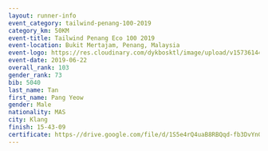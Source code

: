 ```yaml
--- 
layout: runner-info 
event_category: tailwind-penang-100-2019 
category_km: 50KM 
event-title: Tailwind Penang Eco 100 2019 
event-location: Bukit Mertajam, Penang, Malaysia 
event-logo: https://res.cloudinary.com/dykbosktl/image/upload/v1573614442/Logo/Logo_gqlzi3.jpg 
event-date: 2019-06-22 
overall_rank: 103
gender_rank: 73
bib: 5040
last_name: Tan
first_name: Pang Yeow
gender: Male
nationality: MAS
city: Klang
finish: 15-43-09
certificate: https-//drive.google.com/file/d/1S5e4rQ4uaB8RBQqd-fb3DvYnGT9rM8/view?usp=sharing
--- 
```


